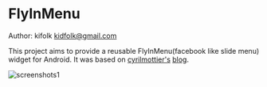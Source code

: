 FlyInMenu
=========
Author: kifolk <kidfolk@gmail.com>

This project aims to provide a reusable FlyInMenu(facebook like slide menu) widget for Android. It was based on [cyrilmottier's](https://github.com/cyrilmottier) [blog](http://android.cyrilmottier.com/?p=658).

![screenshots1][3]

[1]: https://raw.github.com/kidfolk/android-FlyInMenu/master/2png.png
[2]: https://raw.github.com/kidfolk/android-FlyInMenu/master/3png.png
[3]: https://raw.github.com/kidfolk/android-FlyInMenu/master/4png.png
[4]: https://raw.github.com/kidfolk/android-FlyInMenu/master/5png.png
[5]: https://raw.github.com/kidfolk/android-FlyInMenu/master/screenshots.gif
